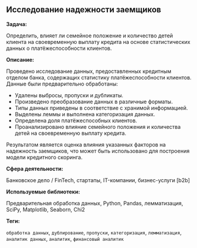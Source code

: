## Исследование надежности заемщиков

**Задача:**

Определить, влияет ли семейное положение и количество детей клиента на своевременную выплату кредита на основе статистических данных о платёжеспособности клиентов.

**Описание:**

Проведено исследование данных, предоставленных кредитным отделом банка, содержащих статистику платёжеспособности клиентов. Данные были предварительно обработаны:

*   Удалены выбросы, пропуски и дубликаты.
*   Произведено преобразование данных в различные форматы.
*   Типы данных приведены в соответствие с хранимой информацией.
*   Выделены леммы и выполнена категоризация данных.
*   Определена доля платёжеспособных клиентов.
*   Проанализировано влияние семейного положения и количества детей на своевременную выплату кредита.

Результатом является оценка влияния указанных факторов на надежность заемщиков, что может быть использовано для построения модели кредитного скоринга.

**Сфера деятельности:**

Банковское дело / FinTech, стартапы, IT-компании, бизнес-услуги [b2b]

**Используемые библиотеки:**

Предварительная обработка данных, Python, Pandas, лемматизация, SciPy, Matplotlib, Seaborn, Chi2

**Теги:**

`обработка данных`, `дублирование`, `пропуски`, `категоризация`, `лемматизация`, `аналитик данных`, `аналитик`, `финансовый аналитик`
